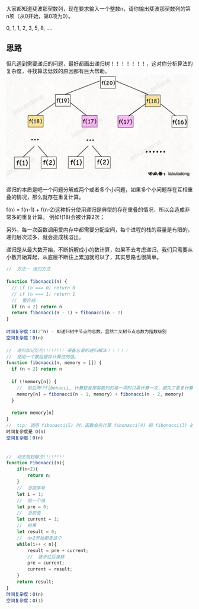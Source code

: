 大家都知道斐波那契数列，现在要求输入一个整数n，请你输出斐波那契数列的第n项（从0开始，第0项为0）。

0, 1, 1, 2, 3, 5, 8, ....

## 思路

但凡遇到需要递归的问题，最好都画出递归树！！！！！！！，这对你分析算法的复杂度，寻找算法低效的原因都有巨大帮助。
![Alt text](image.png)

递归的本质是吧一个问题分解成两个或者多个小问题，如果多个小问题存在互相重叠的情况，那么就存在重复计算。

f(n) = f(n-1) + f(n-2)这种拆分使用递归是典型的存在重叠的情况，所以会造成非常多的重复计算。 例如f(18)会被计算2次；

另外，每一次函数调用爱内存中都需要分配空间，每个进程的栈的容量是有限的，递归层次过多，就会造成栈溢出。

递归是从最大数开始，不断拆解成小的数计算，如果不去考虑递归，我们只需要从小数开始算起，从底层不断往上累加就可以了，其实思路也很简单。

```js
//  方法一 递归方法

function fibonacci(n) {
  // if (n === 0) return 0
  // if (n === 1) return 1
  //  整合成
  if (n < 2) return n
  return fibonacci(n - 1) + fibonacci(n - 2)
}

时间复杂度：O(2^n) - 即递归树中节点的总数。显然二叉树节点总数为指数级别
空间复杂度：O(n)

//  递归加记忆化!!!!!!!! 带备忘录的递归解法！！！！！
//  使用一个数组缓存计算过的值。
function fibonacci(n, memory = []) {
  if (n < 2) return n

  if (!memory[n]) {
    //  前后两个fibonacci, 计算斐波那契数列的每一项时只需计算一次，避免了重复计算。这样可以大大提高计算效率
    memory[n] = fibonacci(n - 1, memory) + fibonacci(n - 2, memory)
  }

  return memory[n]
}
//  tip: 调用 fibonacci(5) 时，函数会先计算 fibonacci(4) 和 fibonacci(3) 的值，然后将它们相加得到5。在计算过程中，memory 数组会被用来存储已经计算过的值，避免了重复计算。
时间复杂度是 O(n)
空间复杂度：O(n)


//  动态规划解法!!!!!!!!
function Fibonacci(n){
    if(n<2){
        return n;
    }
    //  当前序号
    let i = 1;
    //  前一个值
    let pre = 0;
    //  当前值
    let current = 1;
    //  结果
    let result = 0;
    //  n>2开始都走这个
    while(i++ < n){
        result = pre + current;
        //  逐步往后推移
        pre = current;
        current = result;
    }
    return result;
}
时间复杂度：O(n)
空间复杂度：O(1)
```